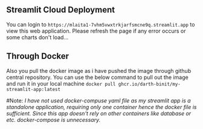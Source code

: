 ## Streamlit Cloud Deployment 
You can login to ```https://mlaita1-7vhm5vwxtrkjarfsmcne9q.streamlit.app``` to view this web application. Please refresh the page if any error occurs or some charts don't load...

## Through Docker 
Also you pull the docker image as i have pushed the image through github central repository. You can use the below command to pull out the image and run it in your local machine
```docker pull ghcr.io/darth-binit/my-streamlit-app:latest```

#Note: *I have not used docker-compuse yaml file as my streamlit app is a standalone application, requiring only one container hence the docker file is sufficient. Since this app doesn't rely on other containers like database or etc. docker-compose is unnecessary.*

